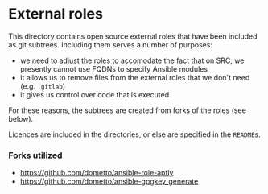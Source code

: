 # External roles

This directory contains open source external roles that have been included as git subtrees. Including them serves a number of purposes:

* we need to adjust the roles to accomodate the fact that on SRC, we presently cannot use FQDNs to specify Ansible modules
* it allows us to remove files from the external roles that we don't need (e.g. `.gitlab`)
* it gives us control over code that is executed

For these reasons, the subtrees are created from forks of the roles (see below).

Licences are included in the directories, or else are specified in the `README`s.

### Forks utilized

* https://github.com/dometto/ansible-role-aptly
* https://github.com/dometto/ansible-gpgkey_generate